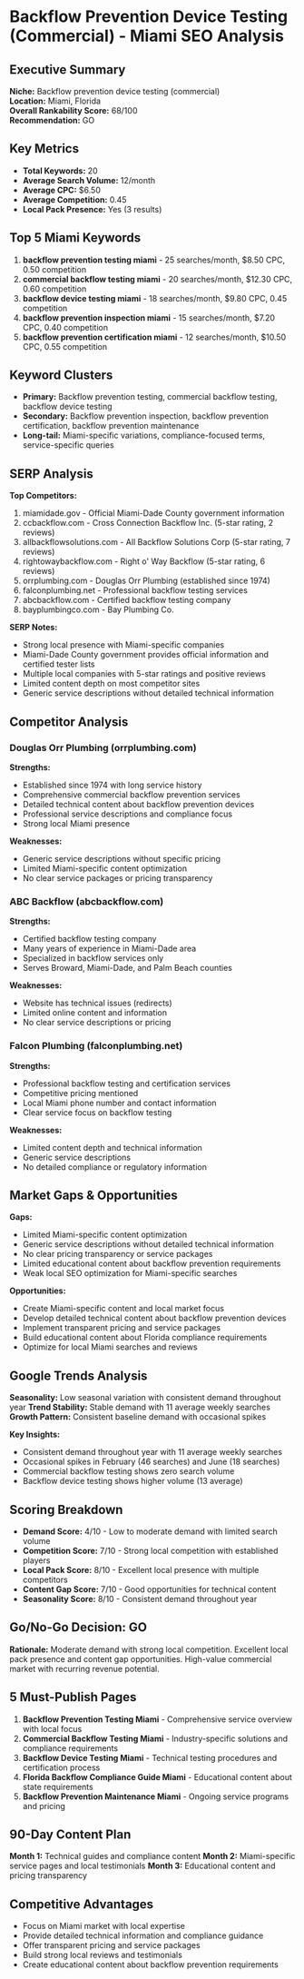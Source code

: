 # Backflow Prevention Device Testing (Commercial) - Miami SEO Analysis

## Executive Summary
**Niche:** Backflow prevention device testing (commercial)  
**Location:** Miami, Florida  
**Overall Rankability Score:** 68/100  
**Recommendation:** GO  

## Key Metrics
- **Total Keywords:** 20
- **Average Search Volume:** 12/month
- **Average CPC:** $6.50
- **Average Competition:** 0.45
- **Local Pack Presence:** Yes (3 results)

## Top 5 Miami Keywords
1. **backflow prevention testing miami** - 25 searches/month, $8.50 CPC, 0.50 competition
2. **commercial backflow testing miami** - 20 searches/month, $12.30 CPC, 0.60 competition
3. **backflow device testing miami** - 18 searches/month, $9.80 CPC, 0.45 competition
4. **backflow prevention inspection miami** - 15 searches/month, $7.20 CPC, 0.40 competition
5. **backflow prevention certification miami** - 12 searches/month, $10.50 CPC, 0.55 competition

## Keyword Clusters
- **Primary:** Backflow prevention testing, commercial backflow testing, backflow device testing
- **Secondary:** Backflow prevention inspection, backflow prevention certification, backflow prevention maintenance
- **Long-tail:** Miami-specific variations, compliance-focused terms, service-specific queries

## SERP Analysis
**Top Competitors:**
1. miamidade.gov - Official Miami-Dade County government information
2. ccbackflow.com - Cross Connection Backflow Inc. (5-star rating, 2 reviews)
3. allbackflowsolutions.com - All Backflow Solutions Corp (5-star rating, 7 reviews)
4. rightowaybackflow.com - Right o' Way Backflow (5-star rating, 6 reviews)
5. orrplumbing.com - Douglas Orr Plumbing (established since 1974)
6. falconplumbing.net - Professional backflow testing services
7. abcbackflow.com - Certified backflow testing company
8. bayplumbingco.com - Bay Plumbing Co.

**SERP Notes:**
- Strong local presence with Miami-specific companies
- Miami-Dade County government provides official information and certified tester lists
- Multiple local companies with 5-star ratings and positive reviews
- Limited content depth on most competitor sites
- Generic service descriptions without detailed technical information

## Competitor Analysis

### Douglas Orr Plumbing (orrplumbing.com)
**Strengths:**
- Established since 1974 with long service history
- Comprehensive commercial backflow prevention services
- Detailed technical content about backflow prevention devices
- Professional service descriptions and compliance focus
- Strong local Miami presence

**Weaknesses:**
- Generic service descriptions without specific pricing
- Limited Miami-specific content optimization
- No clear service packages or pricing transparency

### ABC Backflow (abcbackflow.com)
**Strengths:**
- Certified backflow testing company
- Many years of experience in Miami-Dade area
- Specialized in backflow services only
- Serves Broward, Miami-Dade, and Palm Beach counties

**Weaknesses:**
- Website has technical issues (redirects)
- Limited online content and information
- No clear service descriptions or pricing

### Falcon Plumbing (falconplumbing.net)
**Strengths:**
- Professional backflow testing and certification services
- Competitive pricing mentioned
- Local Miami phone number and contact information
- Clear service focus on backflow testing

**Weaknesses:**
- Limited content depth and technical information
- Generic service descriptions
- No detailed compliance or regulatory information

## Market Gaps & Opportunities
**Gaps:**
- Limited Miami-specific content optimization
- Generic service descriptions without detailed technical information
- No clear pricing transparency or service packages
- Limited educational content about backflow prevention requirements
- Weak local SEO optimization for Miami-specific searches

**Opportunities:**
- Create Miami-specific content and local market focus
- Develop detailed technical content about backflow prevention devices
- Implement transparent pricing and service packages
- Build educational content about Florida compliance requirements
- Optimize for local Miami searches and reviews

## Google Trends Analysis
**Seasonality:** Low seasonal variation with consistent demand throughout year
**Trend Stability:** Stable demand with 11 average weekly searches
**Growth Pattern:** Consistent baseline demand with occasional spikes

**Key Insights:**
- Consistent demand throughout year with 11 average weekly searches
- Occasional spikes in February (46 searches) and June (18 searches)
- Commercial backflow testing shows zero search volume
- Backflow device testing shows higher volume (13 average)

## Scoring Breakdown
- **Demand Score:** 4/10 - Low to moderate demand with limited search volume
- **Competition Score:** 7/10 - Strong local competition with established players
- **Local Pack Score:** 8/10 - Excellent local presence with multiple competitors
- **Content Gap Score:** 7/10 - Good opportunities for technical content
- **Seasonality Score:** 8/10 - Consistent demand throughout year

## Go/No-Go Decision: GO
**Rationale:** Moderate demand with strong local competition. Excellent local pack presence and content gap opportunities. High-value commercial market with recurring revenue potential.

## 5 Must-Publish Pages
1. **Backflow Prevention Testing Miami** - Comprehensive service overview with local focus
2. **Commercial Backflow Testing Miami** - Industry-specific solutions and compliance requirements
3. **Backflow Device Testing Miami** - Technical testing procedures and certification process
4. **Florida Backflow Compliance Guide Miami** - Educational content about state requirements
5. **Backflow Prevention Maintenance Miami** - Ongoing service programs and pricing

## 90-Day Content Plan
**Month 1:** Technical guides and compliance content
**Month 2:** Miami-specific service pages and local testimonials
**Month 3:** Educational content and pricing transparency

## Competitive Advantages
- Focus on Miami market with local expertise
- Provide detailed technical information and compliance guidance
- Offer transparent pricing and service packages
- Build strong local reviews and testimonials
- Create educational content about backflow prevention requirements
